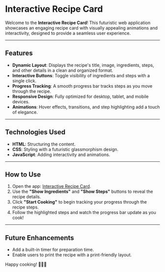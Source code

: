 # Interactive Recipe Card  

Welcome to the **Interactive Recipe Card**! This futuristic web application showcases an engaging recipe card with visually appealing animations and interactivity, designed to provide a seamless user experience.  

---

## Features  
- **Dynamic Layout**: Displays the recipe's title, image, ingredients, steps, and other details in a clean and organized format.  
- **Interactive Buttons**: Toggle visibility of ingredients and steps with a single click.  
- **Progress Tracking**: A smooth progress bar tracks steps as you move through the recipe.  
- **Responsive Design**: Fully optimized for desktop, tablet, and mobile devices.  
- **Animations**: Hover effects, transitions, and step highlighting add a touch of elegance.  

---

## Technologies Used  
- **HTML**: Structuring the content.  
- **CSS**: Styling with a futuristic glassmorphism design.  
- **JavaScript**: Adding interactivity and animations.  

---

## How to Use  
1. Open the app: [Interactive Recipe Card](https://cheery-pika-61db71.netlify.app/).  
2. Use the **"Show Ingredients"** and **"Show Steps"** buttons to reveal the recipe details.  
3. Click **"Start Cooking"** to begin tracking your progress through the recipe steps.  
4. Follow the highlighted steps and watch the progress bar update as you cook!  

---

## Future Enhancements  
- Add a built-in timer for preparation time.  
- Enable users to print the recipe with a print-friendly layout.  

Happy cooking! 👨‍🍳✨  
